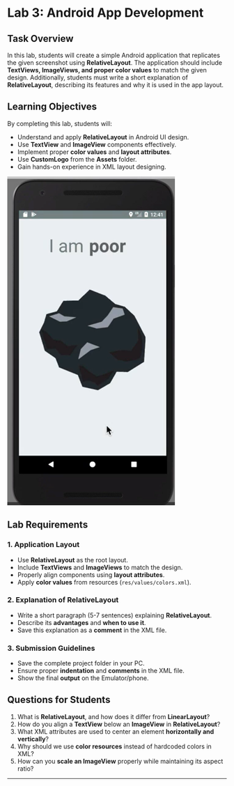 # Lab 3: Android App Development

## Task Overview
In this lab, students will create a simple Android application that replicates the given screenshot using **RelativeLayout**. The application should include **TextViews, ImageViews, and proper color values** to match the given design. Additionally, students must write a short explanation of **RelativeLayout**, describing its features and why it is used in the app layout.

## Learning Objectives
By completing this lab, students will:
- Understand and apply **RelativeLayout** in Android UI design.
- Use **TextView** and **ImageView** components effectively.
- Implement proper **color values** and **layout attributes**.
- Use **CustomLogo** from the **Assets** folder.
- Gain hands-on experience in XML layout designing.

![I am Poor App](task1.png)

## Lab Requirements
### 1. Application Layout
- Use **RelativeLayout** as the root layout.
- Include **TextViews** and **ImageViews** to match the design.
- Properly align components using **layout attributes**.
- Apply **color values** from resources (`res/values/colors.xml`).

### 2. Explanation of RelativeLayout
- Write a short paragraph (5-7 sentences) explaining **RelativeLayout**.
- Describe its **advantages** and **when to use it**.
- Save this explanation as a **comment** in the XML file.

### 3. Submission Guidelines
- Save the complete project folder in your PC.
- Ensure proper **indentation** and **comments** in the XML file.
- Show the final **output** on the Emulator/phone.

## Questions for Students
1. What is **RelativeLayout**, and how does it differ from **LinearLayout**?
2. How do you align a **TextView** below an **ImageView** in **RelativeLayout**?
3. What XML attributes are used to center an element **horizontally and vertically**?
4. Why should we use **color resources** instead of hardcoded colors in XML?
5. How can you **scale an ImageView** properly while maintaining its aspect ratio?

---

